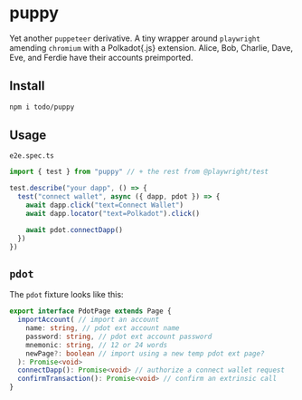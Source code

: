 # puppy

Yet another `puppeteer` derivative. A tiny wrapper around `playwright` amending `chromium` with a Polkadot{.js} extension. Alice, Bob, Charlie, Dave, Eve, and Ferdie have their accounts preimported.

## Install

```bash
npm i todo/puppy
```

## Usage

`e2e.spec.ts`

```ts
import { test } from "puppy" // + the rest from @playwright/test

test.describe("your dapp", () => {
  test("connect wallet", async ({ dapp, pdot }) => {
    await dapp.click("text=Connect Wallet")
    await dapp.locator("text=Polkadot").click()

    await pdot.connectDapp()
  })
})
```

## `pdot`

The `pdot` fixture looks like this:

```ts
export interface PdotPage extends Page {
  importAccount( // import an account
    name: string, // pdot ext account name
    password: string, // pdot ext account password
    mnemonic: string, // 12 or 24 words
    newPage?: boolean // import using a new temp pdot ext page?
  ): Promise<void>
  connectDapp(): Promise<void> // authorize a connect wallet request
  confirmTransaction(): Promise<void> // confirm an extrinsic call
}
```
